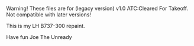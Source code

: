 Warning! These files are for (legacy version) v1.0 ATC:Cleared For Takeoff. Not compatible with later versions!

This is my LH B737-300 repaint.

Have fun
Joe The Unready
